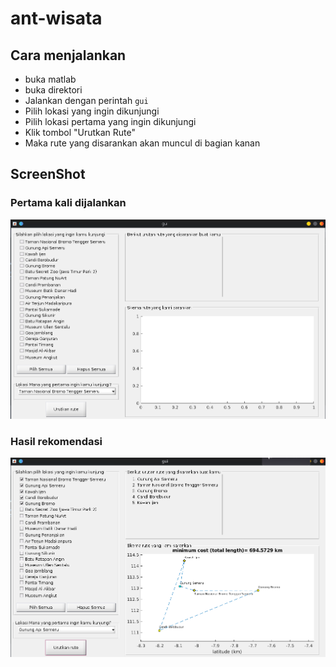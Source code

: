 # ant-wisata

## Cara menjalankan

- buka matlab
- buka direktori
- Jalankan dengan perintah
`gui`
- Pilih lokasi yang ingin dikunjungi
- Pilih lokasi pertama yang ingin dikunjungi
- Klik tombol "Urutkan Rute"
- Maka rute yang disarankan akan muncul di bagian kanan 

## ScreenShot

### Pertama kali dijalankan
![Pertama dijalankan](ant-blank.png)
### Hasil rekomendasi
![Operasi dijalankan](ant-run.png)
